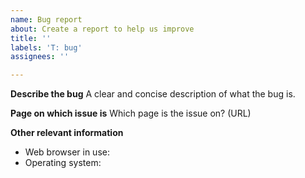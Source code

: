 ```yaml
---
name: Bug report
about: Create a report to help us improve
title: ''
labels: 'T: bug'
assignees: ''

---
```


**Describe the bug**
A clear and concise description of what the bug is.

**Page on which issue is**
Which page is the issue on? (URL)

**Other relevant information**
- Web browser in use:
- Operating system:
